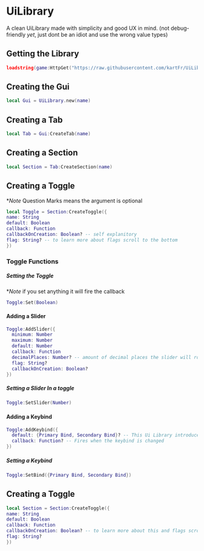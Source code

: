 # UiLibrary
A clean UiLibrary made with simplicity and good UX in mind. (not debug-friendly *yet*, just dont be an idiot and use the wrong value types)

## Getting the Library
```lua
loadstring(game:HttpGet("https://raw.githubusercontent.com/kartFr/UiLib/main/Main.lua"))()
```

## Creating the Gui
```lua
local Gui = UiLibrary.new(name)
```

## Creating a Tab
```lua
local Tab = Gui:CreateTab(name)
```

## Creating a Section
```lua
local Section = Tab:CreateSection(name)
```

## Creating a Toggle
**Note* Question Marks means the argument is optional
```lua
local Toggle = Section:CreateToggle({
name: String
default: Boolean
callback: Function
callbackOnCreation: Boolean? -- self explanitory
flag: String? -- to learn more about flags scroll to the bottom
})
```
### Toggle Functions

##### Setting the Toggle
**Note* if you set anything it will fire the callback
```lua
Toggle:Set(Boolean)
```

#### Adding a Slider
```lua
Toggle:AddSlider({
  minimum: Number
  maximum: Number
  default: Number
  callback: Function
  decimalPlaces: Number? -- amount of decimal places the slider will round to
  flag: String?
  callbackOnCreation: Boolean?
})
```

##### Setting a Slider In a toggle
```lua
Toggle:SetSlider(Number)
```

#### Adding a Keybind
```lua
Toggle:AddKeybind({
  default: {Primary Bind, Secondary Bind}? -- This Ui Library introduces the ability to use 2 different buttons for a keybind
  callback: Function? -- Fires when the keybind is changed
})
```
##### Setting a Keybind
```lua
Toggle:SetBind({Primary Bind, Secondary Bind})
```

## Creating a Toggle
```lua
local Section = Section:CreateToggle({
name: String
default: Boolean
callback: Function
callbackOnCreation: Boolean? -- to learn more about this and flags scroll to the bottom
flag: String?
})
```
